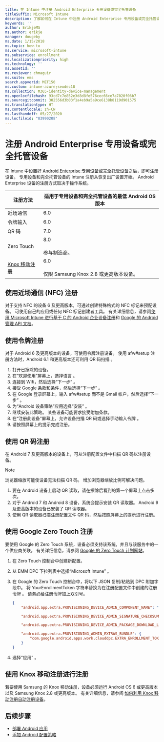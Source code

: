 ```yaml
---
title: 在 Intune 中注册 Android Enterprise 专用设备或完全托管设备
titleSuffix: Microsoft Intune
description: 了解如何在 Intune 中注册 Android Enterprise 专用设备或完全托管设备。
keywords: ''
author: ErikjeMS
ms.author: erikje
manager: dougeby
ms.date: 1/15/2018
ms.topic: how-to
ms.service: microsoft-intune
ms.subservice: enrollment
ms.localizationpriority: high
ms.technology: ''
ms.assetid: ''
ms.reviewer: chmaguir
ms.suite: ems
search.appverid: MET150
ms.custom: intune-azure;seodec18
ms.collection: M365-identity-device-management
ms.openlocfilehash: 93cd7c7e852e3d8d8fe576cec66ce7a7020f06b7
ms.sourcegitcommit: 302556d3b03f1a4eb9a5a9ce6138b8119d901575
ms.translationtype: HT
ms.contentlocale: zh-CN
ms.lasthandoff: 05/27/2020
ms.locfileid: "83990208"
---
```

# <a name="enroll-your-android-enterprise-dedicated-devices-or-fully-managed-devices"></a>注册 Android Enterprise 专用设备或完全托管设备

在 Intune 中设置好 [Android Enterprise 专用设备](android-kiosk-enroll.md)或[完全托管设备](android-fully-managed-enroll.md)之后，即可注册设备。 专用设备和完全托管设备的 Intune 注册从恢复出厂设置开始。 Android Enterprise 设备的注册方式取决于操作系统。

| 注册方法 | 适用于专用设备和完全托管设备的最低 Android OS 版本 |
| ----- | ----- |
| 近场通信 | 6.0 |
| 令牌输入 | 6.0 |
| QR 码 | 7.0 |
| Zero Touch  | 8.0<br><br> 参与制造商。 |
| [Knox 移动注册](https://docs.microsoft.com/mem/intune/enrollment/android-samsung-knox-mobile-enroll)  | 6.0<br><br> 仅限 Samsung Knox 2.8 或更高版本设备。 |

## <a name="enroll-by-using-near-field-communication-nfc"></a>使用近场通信 (NFC) 注册

对于支持 NFC 的设备 6 及更高版本，可通过创建特殊格式的 NFC 标记来预配设备。 可使用自己的应用或任何 NFC 标记创建者工具。 有关详细信息，请参阅[使用 Microsoft Intune 进行基于 C 的 Android 企业设备注册](https://blogs.technet.microsoft.com/cbernier/2018/10/15/nfc-based-android-enterprise-device-enrollment-with-microsoft-intune/)和 [Google 的 Android 管理 API 文档](https://developers.google.com/android/management/provision-device#nfc_method)。

## <a name="enroll-by-using-a-token"></a>使用令牌注册

对于 Android 6 及更高版本的设备，可使用令牌注册设备。 使用 afw#setup 注册方法时，Android 6.1 和更高版本还可利用 QR 码扫描  。

1. 打开已擦除的设备。
2. 在“欢迎使用”屏幕上，选择语言  。
3. 连接到 Wifi，然后选择“下一步”   。
4. 接受 Google 条款和条件，然后选择“下一步”  。
5. 在 Google 登录屏幕上，输入 afw#setup 而不是 Gmail 帐户，然后选择“下一步”   。
6. 为“Android 设备策略”应用选择“安装”   。
7. 继续安装此策略。  某些设备可能要求接受附加条款。
8. 在“注册此设备”屏幕上，允许设备扫描 QR 码或选择手动输入令牌  。
9. 请按照屏幕上的提示完成注册。

## <a name="enroll-by-using-a-qr-code"></a>使用 QR 码注册

在 Android 7 及更高版本的设备上，可从注册配置文件中扫描 QR 码以注册设备。

> [!Note]
> 浏览器缩放可能使设备无法扫描 QR 码。 增加浏览器缩放比例可解决问题。

1. 要在 Android 设备上启动 QR 读取，请在擦除后看到的第一个屏幕上点击多次。
2. 对于 Android 7 和 Android 8 设备，系统会提示安装 QR 读取器。 Android 9 及更高版本的设备已安装了 QR 读取器。
3. 使用 QR 读取器扫描注册配置文件 QR 码，然后按照屏幕上的提示进行注册。

## <a name="enroll-by-using-google-zero-touch"></a>使用 Google Zero Touch 注册

要使用 Google 的 Zero Touch 系统，设备必须支持该系统，并且与该服务中的一个供应商关联。  有关详细信息，请参阅 [Google 的 Zero Touch 计划网站](https://www.android.com/enterprise/management/zero-touch/)。

1. 在 Zero Touch 控制台中创建新配置。
2. 从 EMM DPC 下拉列表中选择“Microsoft Intune”  。
3. 在 Google 的 Zero Touch 控制台中，将以下 JSON 复制/粘贴到 DPC 附加字段中。 将 YourEnrollmentToken 字符串替换为在注册配置文件中创建的注册令牌  。 请务必给注册令牌加上双引号。

    ```json
    {
        "android.app.extra.PROVISIONING_DEVICE_ADMIN_COMPONENT_NAME": "com.google.android.apps.work.clouddpc/.receivers.CloudDeviceAdminReceiver",

        "android.app.extra.PROVISIONING_DEVICE_ADMIN_SIGNATURE_CHECKSUM": "I5YvS0O5hXY46mb01BlRjq4oJJGs2kuUcHvVkAPEXlg",

        "android.app.extra.PROVISIONING_DEVICE_ADMIN_PACKAGE_DOWNLOAD_LOCATION": "https://play.google.com/managed/downloadManagingApp?identifier=setup",

        "android.app.extra.PROVISIONING_ADMIN_EXTRAS_BUNDLE": {
            "com.google.android.apps.work.clouddpc.EXTRA_ENROLLMENT_TOKEN": "YourEnrollmentToken"
        }
    }
    ```

4. 选择“应用”  。

## <a name="enroll-by-using-knox-mobile-enrollment"></a>使用 Knox 移动注册进行注册
若要使用 Samsung 的 Knox 移动注册，设备必须运行 Android OS 6 或更高版本以及 Samsung Knox 2.8 或更高版本。 有关详细信息，请参阅 [如何利用 Knox 移动注册自动注册设备](https://docs.microsoft.com/mem/intune/enrollment/android-samsung-knox-mobile-enroll)。

## <a name="next-steps"></a>后续步骤
- [部署 Android 应用](../apps/apps-deploy.md)
- [添加 Android 配置策略](../configuration/device-profiles.md)

